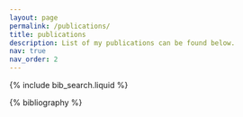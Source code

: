 ```yaml
---
layout: page
permalink: /publications/
title: publications
description: List of my publications can be found below.
nav: true
nav_order: 2
---
```


<!-- _pages/publications.md -->

<!-- Bibsearch Feature -->

{% include bib_search.liquid %}

<div class="publications">

{% bibliography %}

</div>
